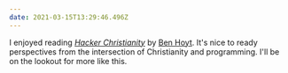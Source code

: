 ```yaml
---
date: 2021-03-15T13:29:46.496Z
---
```


I enjoyed reading [_Hacker Christianity_](https://aliensintheapple.com/2013/12/22/hacker-christianity/) by [Ben Hoyt](https://benhoyt.com/). It's nice to ready perspectives from the intersection of Christianity and programming. I'll be on the lookout for more like this.